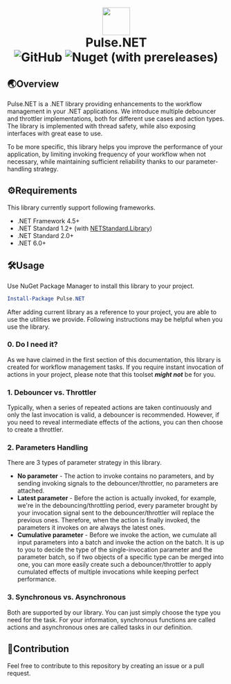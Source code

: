 <h1 align='center'>
    <image src='assets/lib_icon.png' width='64' />
    <br/>
    Pulse.NET
    <br/>
    <img alt="GitHub" src="https://img.shields.io/github/license/brandonw3612/Pulse.NET?label=License">
    <img alt="Nuget (with prereleases)" src="https://img.shields.io/nuget/vpre/Pulse.NET?logo=nuget&label=NuGet%20Package&labelColor=004880">
</h1>

## 🌏Overview

Pulse.NET is a .NET library providing enhancements to the workflow management in your .NET applications. We introduce multiple debouncer and throttler implementations, both for different use cases and action types. The library is implemented with thread safety, while also exposing interfaces with great ease to use.

To be more specific, this library helps you improve the performance of your application, by limiting invoking frequency of your workflow when not necessary, while maintaining sufficient reliability thanks to our parameter-handling strategy.

## ⚙️Requirements

This library currently support following frameworks.

* .NET Framework 4.5+
* .NET Standard 1.2+ (with [NETStandard.Library](https://www.nuget.org/packages/NETStandard.Library/))
* .NET Standard 2.0+
* .NET 6.0+

## 🛠️Usage

Use NuGet Package Manager to install this library to your project.

```powershell
Install-Package Pulse.NET
```

After adding current library as a reference to your project, you are able to use the utilities we provide. Following instructions may be helpful when you use the library.

### 0. Do I need it?

As we have claimed in the first section of this documentation, this library is created for workflow management tasks. If you require instant invocation of actions in your project, please note that this toolset ***might not*** be for you.

### 1. Debouncer vs. Throttler

Typically, when a series of repeated actions are taken continuously and only the last invocation is valid, a debouncer is recommended. However, if you need to reveal intermediate effects of the actions, you can then choose to create a throttler.

### 2. Parameters Handling

There are 3 types of parameter strategy in this library.

* **No parameter** - The action to invoke contains no parameters, and by sending invoking signals to the debouncer/throttler, no parameters are attached.
* **Latest parameter** - Before the action is actually invoked, for example, we're in the debouncing/throttling period, every parameter brought by your invocation signal sent to the debouncer/throttler will replace the previous ones. Therefore, when the action is finally invoked, the parameters it invokes on are always the latest ones.
* **Cumulative parameter** - Before we invoke the action, we cumulate all input parameters into a batch and invoke the action on the batch. It is up to you to decide the type of the single-invocation parameter and the parameter batch, so if two objects of a specific type can be merged into one, you can more easily create such a debouncer/throttler to apply cumulated effects of multiple invocations while keeping perfect performance.

### 3. Synchronous vs. Asynchronous

Both are supported by our library. You can just simply choose the type you need for the task. For your information, synchronous functions are called actions and asynchronous ones are called tasks in our definition.

## 👋Contribution

Feel free to contribute to this repository by creating an issue or a pull request.